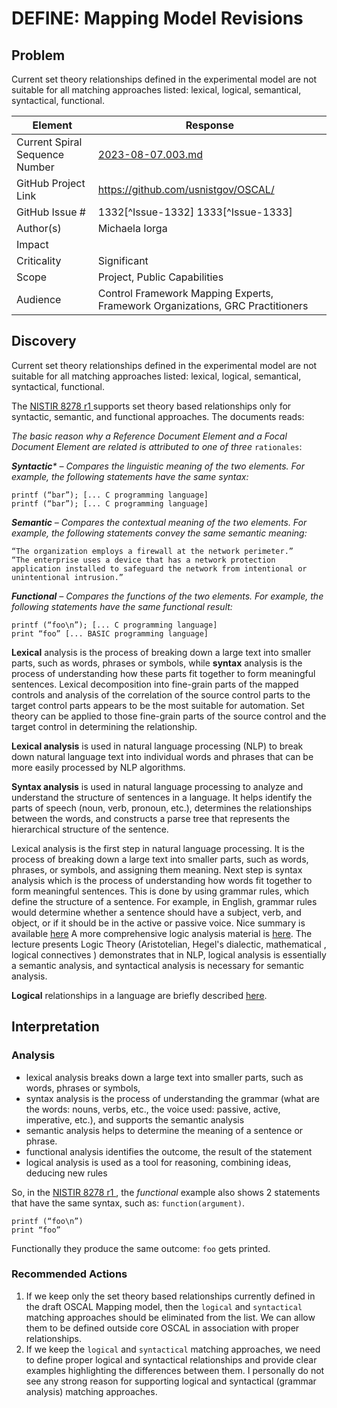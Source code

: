 # DEFINE: Mapping Model Revisions

## Problem

Current set theory relationships defined in the experimental model are not suitable for all matching approaches listed: lexical, logical, semantical, syntactical, functional. 

| Element                        | Response                                                                      |
| ------------------------------ | ----------------------------------------------------------------------------- |
| Current Spiral Sequence Number | [2023-08-07.003.md](2023-08-07.003.md)                                        |
| GitHub Project Link            | https://github.com/usnistgov/OSCAL/                                           |
| GitHub Issue #                 | 1332[^Issue-1332] 1333[^Issue-1333]                               |
| Author(s)                      | Michaela Iorga                                                          |
| Impact                         |                                                                               |
| Criticality                    | Significant                                                                   |
| Scope                          | Project, Public Capabilities                                                  |
| Audience                       | Control Framework Mapping Experts, Framework Organizations, GRC Practitioners |

## Discovery 

Current set theory relationships defined in the experimental model are not suitable for all matching approaches listed: lexical, logical, semantical, syntactical, functional. 

The [NISTIR 8278 r1 ](https://nvlpubs.nist.gov/nistpubs/ir/2022/NIST.IR.8278r1.ipd.pdf) supports set theory based relationships only for syntactic, semantic, and functional approaches.
The documents reads:

_The basic reason why a Reference Document Element and a Focal Document Element are related is attributed to one of three_ ```rationales```:

_**Syntactic*** – Compares the linguistic meaning of the two elements. For example, the following statements have the same syntax:_
```
printf (“bar”); [... C programming language] 
printf (“bar”); [... C programming language]
```
_**Semantic** – Compares the contextual meaning of the two elements. For example, the following statements convey the same semantic meaning:_
```
“The organization employs a firewall at the network perimeter.”
“The enterprise uses a device that has a network protection application installed to safeguard the network from intentional or unintentional intrusion.”
```
_**Functional** – Compares the functions of the two elements. For example, the following statements have the same functional result:_
```
printf (“foo\n”); [... C programming language] 
print “foo” [... BASIC programming language]
```

**Lexical** analysis is the process of breaking down a large text into smaller parts, such as words, phrases or symbols, while **syntax** analysis is the process of understanding how these parts fit together to form meaningful sentences.  Lexical decomposition into fine-grain parts of the mapped controls and analysis of the correlation of the source control parts to the target control parts appears to be the most suitable for automation. Set theory can be applied to those fine-grain parts of the source control and the target control in determining the relationship.

**Lexical analysis** is used in natural language processing (NLP) to break down natural language text into individual words and phrases that can be more easily processed by NLP algorithms.

**Syntax analysis** is used in natural language processing to analyze and understand the structure of sentences in a language. It helps identify the parts of speech (noun, verb, pronoun, etc.), determines the relationships between the words, and constructs a parse tree that represents the hierarchical structure of the sentence.

Lexical analysis is the first step in natural language processing. It is the process of breaking down a large text into smaller parts, such as words, phrases, or symbols, and assigning them meaning.  Next step is syntax analysis which is the process of understanding how words fit together to form meaningful sentences. This is done by using grammar rules, which define the structure of a sentence. For example, in English, grammar rules would determine whether a sentence should have a subject, verb, and object, or if it should be in the active or passive voice. Nice summary is available [here](https://www.geeksforgeeks.org/lexical-analysis-and-syntax-analysis/)
A more comprehensive logic analysis material is [here](http://pespmc1.vub.ac.be/POS/Turchap6.html#:~:text=THUS%2C%20to%20make%20a%20logical,structure%20of%20the%20logical%20expression.). The lecture presents Logic Theory (Aristotelian, Hegel's dialectic,  mathematical , logical connectives ) demonstrates that in NLP, logical analysis is essentially a semantic analysis, and syntactical analysis is necessary for semantic analysis.

 **Logical** relationships in a language are briefly described [here](https://josecarilloforum.com/forum/index.php?topic=86.0).

## Interpretation

### Analysis

- lexical analysis breaks down a large text into smaller parts, such as words, phrases or symbols, 
- syntax analysis is the process of understanding the grammar (what are the words: nouns, verbs, etc., the voice used: passive, active, imperative, etc.), and supports the semantic analysis
- semantic analysis helps to determine the meaning of a sentence or phrase.
- functional analysis identifies the outcome, the result of the statement
- logical analysis is used as a tool for reasoning, combining ideas, deducing new rules

So, in the [NISTIR 8278 r1 ](https://nvlpubs.nist.gov/nistpubs/ir/2022/NIST.IR.8278r1.ipd.pdf), the _functional_ example also shows 2 statements that have the same syntax, such as: ```function(argument)```.

```
printf (“foo\n”)
print “foo”
```
Functionally they produce the same outcome: ```foo``` gets printed. 

### Recommended Actions

1) If we keep only the set theory based relationships currently defined in the draft OSCAL Mapping model, then the ```logical``` and ```syntactical``` matching approaches should be eliminated from the list. We can allow them to be defined outside core OSCAL in association with proper relationships. 
2) If we keep the ```logical``` and ```syntactical``` matching approaches, we need to define proper logical and syntactical relationships and provide clear examples highlighting the differences between them. I personally do not see any strong reason for supporting logical and syntactical (grammar analysis) matching approaches.

